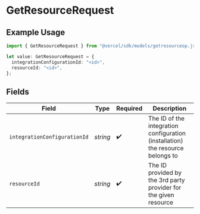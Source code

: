 # GetResourceRequest

## Example Usage

```typescript
import { GetResourceRequest } from "@vercel/sdk/models/getresourceop.js";

let value: GetResourceRequest = {
  integrationConfigurationId: "<id>",
  resourceId: "<id>",
};
```

## Fields

| Field                                                                          | Type                                                                           | Required                                                                       | Description                                                                    |
| ------------------------------------------------------------------------------ | ------------------------------------------------------------------------------ | ------------------------------------------------------------------------------ | ------------------------------------------------------------------------------ |
| `integrationConfigurationId`                                                   | *string*                                                                       | :heavy_check_mark:                                                             | The ID of the integration configuration (installation) the resource belongs to |
| `resourceId`                                                                   | *string*                                                                       | :heavy_check_mark:                                                             | The ID provided by the 3rd party provider for the given resource               |
